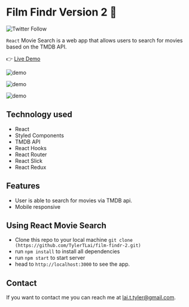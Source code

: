 # Film Findr Version 2 🍿

![Twitter Follow](https://img.shields.io/twitter/follow/tylertlai?style=social)

<code>React</code> Movie Search is a web app that allows users to search for movies based on the TMDB API.

👉 [Live Demo](https://tylertlai.github.io/film-findr-2/#/)

![demo](https://raw.githubusercontent.com/TylerTLai/film-findr-2/master/src/assets/demo.png)

![demo](https://raw.githubusercontent.com/TylerTLai/film-findr-2/master/src/assets/demo2.png)

![demo](https://raw.githubusercontent.com/TylerTLai/film-findr-2/master/src/assets/demo3.png)

## Technology used

- React
- Styled Components 
- TMDB API
- React Hooks
- React Router
- React Slick
- React Redux

## Features

- User is able to search for movies via TMDB api.
- Mobile responsive

## Using React Movie Search

- Clone this repo to your local machine `git clone (https://github.com/TylerTLai/film-findr-2.git)`
- run `npm install` to install all dependencies
- run `npm start` to start server
- head to `http://localhost:3000` to see the app.


## Contact

If you want to contact me you can reach me at <lai.t.tyler@gmail.com>.
